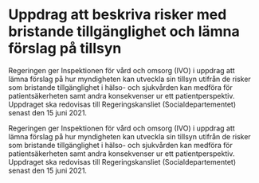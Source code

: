 # Uppdrag att beskriva risker med bristande tillgänglighet och lämna förslag på tillsyn

Regeringen ger Inspektionen för vård och omsorg (IVO) i uppdrag att lämna förslag på hur myndigheten kan utveckla sin tillsyn utifrån de risker som bristande tillgänglighet i hälso- och sjukvården kan medföra för patientsäkerheten samt andra konsekvenser ur ett patientperspektiv. Uppdraget ska redovisas till Regeringskansliet (Socialdepartementet) senast den 15 juni 2021.

Regeringen ger Inspektionen för vård och omsorg (IVO) i uppdrag att lämna förslag på hur myndigheten kan utveckla sin tillsyn utifrån de risker som bristande tillgänglighet i hälso- och sjukvården kan medföra för patientsäkerheten samt andra konsekvenser ur ett patientperspektiv. Uppdraget ska redovisas till Regeringskansliet (Socialdepartementet) senast den 15 juni 2021.
